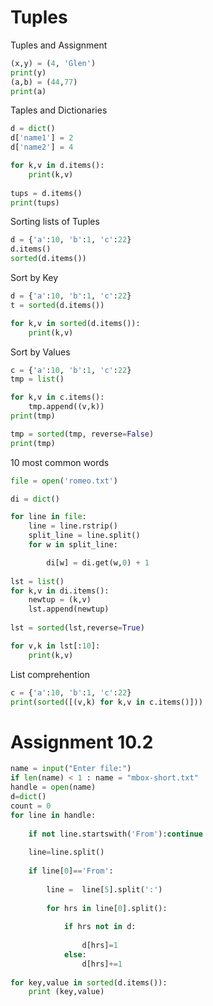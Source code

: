 # Tuples

Tuples and Assignment

```python
(x,y) = (4, 'Glen')
print(y)
(a,b) = (44,77)
print(a)
```

Taples and Dictionaries

```python
d = dict()
d['name1'] = 2
d['name2'] = 4

for k,v in d.items():
    print(k,v)
    
tups = d.items()
print(tups)
```

Sorting lists of Tuples

```python
d = {'a':10, 'b':1, 'c':22} 
d.items()
sorted(d.items())
```

Sort by Key

```python
d = {'a':10, 'b':1, 'c':22} 
t = sorted(d.items())

for k,v in sorted(d.items()):
    print(k,v)
```

Sort by Values

```python
c = {'a':10, 'b':1, 'c':22} 
tmp = list()

for k,v in c.items():
    tmp.append((v,k))
print(tmp)

tmp = sorted(tmp, reverse=False)
print(tmp)
```

10 most common words

```python
file = open('romeo.txt')

di = dict()

for line in file:
    line = line.rstrip()
    split_line = line.split()
    for w in split_line:

        di[w] = di.get(w,0) + 1
        
lst = list()
for k,v in di.items():
    newtup = (k,v)
    lst.append(newtup)
    
lst = sorted(lst,reverse=True)

for v,k in lst[:10]:
    print(k,v)
```

List comprehention

```python
c = {'a':10, 'b':1, 'c':22} 
print(sorted([(v,k) for k,v in c.items()]))
```

# Assignment 10.2

```python
name = input("Enter file:")
if len(name) < 1 : name = "mbox-short.txt"
handle = open(name)
d=dict()
count = 0
for line in handle:
    
    if not line.startswith('From'):continue
        
    line=line.split()
    
    if line[0]=='From':
        
        line =  line[5].split(':')
        
        for hrs in line[0].split():
            
            if hrs not in d:
                
                d[hrs]=1
            else:
                d[hrs]+=1
                
for key,value in sorted(d.items()):
    print (key,value)
```
